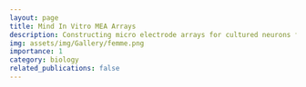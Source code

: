 ```yaml
---
layout: page
title: Mind In Vitro MEA Arrays
description: Constructing micro electrode arrays for cultured neurons for Frotnier Tower's Neurotech floor
img: assets/img/Gallery/femme.png
importance: 1
category: biology
related_publications: false
---
```


